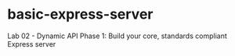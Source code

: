 # basic-express-server
Lab 02 - Dynamic API Phase 1: Build your core, standards compliant Express server
